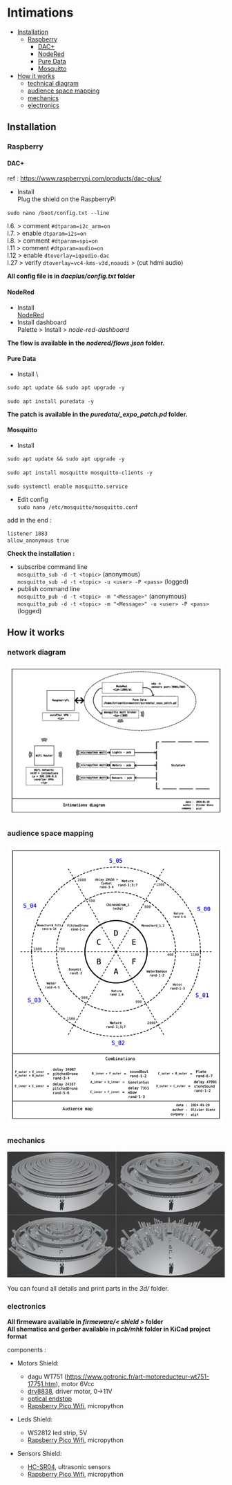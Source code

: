 # Intimations

<!-- TOC -->
- [Installation](#installation)
  - [Raspberry](#raspberry)
    - [DAC+](#dac)
    - [NodeRed](#nodered)
    - [Pure Data](#pure-data)
    - [Mosquitto](#mosquitto)
- [How it works](#how-it-works)
  - [technical diagram](#technical-diagram)
  - [audience space mapping](#audience-space-mapping)
  - [mechanics](#mechanics)
  - [electronics](#electronics)
<!-- /TOC -->

## Installation

### Raspberry

#### DAC+

ref : https://www.raspberrypi.com/products/dac-plus/

* Install \
  Plug the shield on the RaspberryPi

`sudo nano /boot/config.txt --line`

l.6. > comment `#dtparam=i2c_arm=on`\
l.7. > enable `dtparam=i2s=on`\
l.8. > comment `#dtparam=spi=on`\
l.11 > comment `#dtparam=audio=on`\
l.12 > enable `dtoverlay=iqaudio-dac`\
l.27 > verify `dtoverlay=vc4-kms-v3d,noaudi` > (cut hdmi audio)

**All config file is in *dacplus/config.txt* folder**

#### NodeRed

* Install \
  [NodeRed](https://nodered.org/docs/getting-started/raspberrypi)
* Install dashboard \
  Palette > Install > *node-red-dashboard*

**The flow is available in the *nodered/flows.json* folder.**

#### Pure Data

* Install \\

```
sudo apt update && sudo apt upgrade -y

sudo apt install puredata -y
```

**The patch is available in the *puredata/_expo_patch.pd* folder.**

#### Mosquitto

* Install

```
sudo apt update && sudo apt upgrade -y

sudo apt install mosquitto mosquitto-clients -y

sudo systemctl enable mosquitto.service
```

* Edit config \
  `sudo nano /etc/mosquitto/mosquitto.conf`

add in the end :

```
listener 1883
allow_anonymous true
```

**Check the installation :**
* subscribe command line \
  `mosquitto_sub -d -t <topic>` (anonymous)\
  `mosquitto_sub -d -t <topic> -u <user> -P <pass>` (logged)
* publish command line \
  `mosquitto_pub -d -t <topic> -m "<Message>"` (anonymous)\
  `mosquitto_pub -d -t <topic> -m "<Message>" -u <user> -P <pass>` (logged)

## How it works

### network diagram

![diagram](img/diagram.jpg)

### audience space mapping

![map](img/map.jpg)

### mechanics

![combine](img/_3d/_combine.jpg)

You can found all details and print parts in the *3d/* folder.

### electronics

**All firmeware available in *firmeware/< shield >* folder**\
**All shematics and gerber available in *pcb/mhk* folder in KiCad project format**

components :
- Motors Shield:
  - dagu WT751 (https://www.gotronic.fr/art-motoreducteur-wt751-17751.htm), motor 6Vcc
  - [drv8838](!https://www.pololu.com/product/2990), driver motor, 0→11V
  - [optical endstop](!https://www.amazon.fr/GeeekPi-Optical-Endstop-Photoelectric-imprimante/dp/B086P7XHJ2/ref=sr_1_7?__mk_fr_FR=%C3%85M%C3%85%C5%BD%C3%95%C3%91&crid=303ZPGFLA8E0W&keywords=optical+switch&qid=1706533943&sprefix=optical+switch%2Caps%2C99&sr=8-7)
  - [Rapsberry Pico Wifi](!https://www.raspberrypi.com/products/raspberry-pi-pico/), micropython

- Leds Shield:
  - WS2812 led strip, 5V
  - [Rapsberry Pico Wifi](!https://www.raspberrypi.com/products/raspberry-pi-pico/), micropython

- Sensors Shield:
  - [HC-SR04](!https://www.gotronic.fr/art-module-de-detection-us-hc-sr04-20912.htm), ultrasonic sensors
  - [Rapsberry Pico Wifi](!https://www.raspberrypi.com/products/raspberry-pi-pico/), micropython
